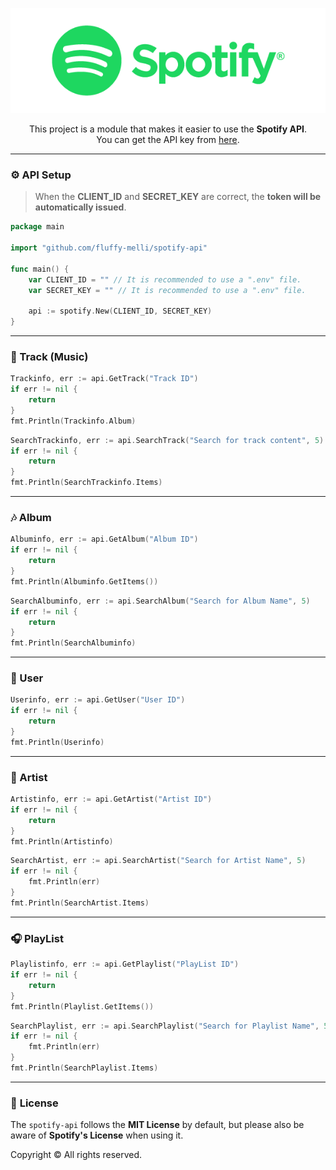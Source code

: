 <div align="center">

 [![spotify](/docs/spotify.png)](https://developer.spotify.com/documentation/web-api)

  This project is a module that makes it easier to use the **Spotify API**.  
  You can get the API key from [here](https://developer.spotify.com/).
</div>

---
### ⚙️ **API Setup**
> When the **CLIENT_ID** and **SECRET_KEY** are correct, the **token will be automatically issued**.
```go
package main

import "github.com/fluffy-melli/spotify-api"

func main() {
    var CLIENT_ID = "" // It is recommended to use a ".env" file.
    var SECRET_KEY = "" // It is recommended to use a ".env" file.

    api := spotify.New(CLIENT_ID, SECRET_KEY)
}
```
---
### 🎵 Track (Music)

```go
Trackinfo, err := api.GetTrack("Track ID")
if err != nil {
    return
}
fmt.Println(Trackinfo.Album)
```

```go
SearchTrackinfo, err := api.SearchTrack("Search for track content", 5)
if err != nil {
    return
}
fmt.Println(SearchTrackinfo.Items)
```

---
### 🎶 Album

```go
Albuminfo, err := api.GetAlbum("Album ID")
if err != nil {
    return
}
fmt.Println(Albuminfo.GetItems())
```

```go
SearchAlbuminfo, err := api.SearchAlbum("Search for Album Name", 5)
if err != nil {
	return
}
fmt.Println(SearchAlbuminfo)
```

---
### 👤 User

```go
Userinfo, err := api.GetUser("User ID")
if err != nil {
    return
}
fmt.Println(Userinfo)
```

---
### 🎤 Artist

```go
Artistinfo, err := api.GetArtist("Artist ID")
if err != nil {
	return
}
fmt.Println(Artistinfo)
```

```go
SearchArtist, err := api.SearchArtist("Search for Artist Name", 5)
if err != nil {
	fmt.Println(err)
}
fmt.Println(SearchArtist.Items)
```

---
### 🎧 PlayList

```go
Playlistinfo, err := api.GetPlaylist("PlayList ID")
if err != nil {
	return
}
fmt.Println(Playlist.GetItems())
```

```go
SearchPlaylist, err := api.SearchPlaylist("Search for Playlist Name", 5)
if err != nil {
	fmt.Println(err)
}
fmt.Println(SearchPlaylist.Items)
```

---

### 📜 **License**

The `spotify-api` follows the **MIT License** by default, but please also be aware of **Spotify's License** when using it.


Copyright © All rights reserved.
